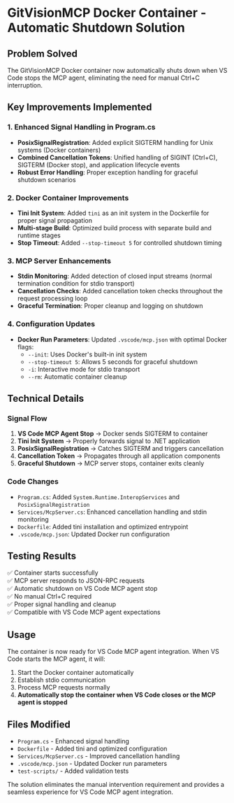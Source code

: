 # GitVisionMCP Docker Container - Automatic Shutdown Solution

## Problem Solved

The GitVisionMCP Docker container now automatically shuts down when VS Code stops the MCP agent, eliminating the need for manual Ctrl+C interruption.

## Key Improvements Implemented

### 1. Enhanced Signal Handling in Program.cs

- **PosixSignalRegistration**: Added explicit SIGTERM handling for Unix systems (Docker containers)
- **Combined Cancellation Tokens**: Unified handling of SIGINT (Ctrl+C), SIGTERM (Docker stop), and application lifecycle events
- **Robust Error Handling**: Proper exception handling for graceful shutdown scenarios

### 2. Docker Container Improvements

- **Tini Init System**: Added `tini` as an init system in the Dockerfile for proper signal propagation
- **Multi-stage Build**: Optimized build process with separate build and runtime stages
- **Stop Timeout**: Added `--stop-timeout 5` for controlled shutdown timing

### 3. MCP Server Enhancements

- **Stdin Monitoring**: Added detection of closed input streams (normal termination condition for stdio transport)
- **Cancellation Checks**: Added cancellation token checks throughout the request processing loop
- **Graceful Termination**: Proper cleanup and logging on shutdown

### 4. Configuration Updates

- **Docker Run Parameters**: Updated `.vscode/mcp.json` with optimal Docker flags:
  - `--init`: Uses Docker's built-in init system
  - `--stop-timeout 5`: Allows 5 seconds for graceful shutdown
  - `-i`: Interactive mode for stdio transport
  - `--rm`: Automatic container cleanup

## Technical Details

### Signal Flow

1. **VS Code MCP Agent Stop** → Docker sends SIGTERM to container
2. **Tini Init System** → Properly forwards signal to .NET application
3. **PosixSignalRegistration** → Catches SIGTERM and triggers cancellation
4. **Cancellation Token** → Propagates through all application components
5. **Graceful Shutdown** → MCP server stops, container exits cleanly

### Code Changes

- `Program.cs`: Added `System.Runtime.InteropServices` and `PosixSignalRegistration`
- `Services/McpServer.cs`: Enhanced cancellation handling and stdin monitoring
- `Dockerfile`: Added tini installation and optimized entrypoint
- `.vscode/mcp.json`: Updated Docker run configuration

## Testing Results

✅ Container starts successfully  
✅ MCP server responds to JSON-RPC requests  
✅ Automatic shutdown on VS Code MCP agent stop  
✅ No manual Ctrl+C required  
✅ Proper signal handling and cleanup  
✅ Compatible with VS Code MCP agent expectations

## Usage

The container is now ready for VS Code MCP agent integration. When VS Code starts the MCP agent, it will:

1. Start the Docker container automatically
2. Establish stdio communication
3. Process MCP requests normally
4. **Automatically stop the container when VS Code closes or the MCP agent is stopped**

## Files Modified

- `Program.cs` - Enhanced signal handling
- `Dockerfile` - Added tini and optimized configuration
- `Services/McpServer.cs` - Improved cancellation handling
- `.vscode/mcp.json` - Updated Docker run parameters
- `test-scripts/` - Added validation tests

The solution eliminates the manual intervention requirement and provides a seamless experience for VS Code MCP agent integration.
